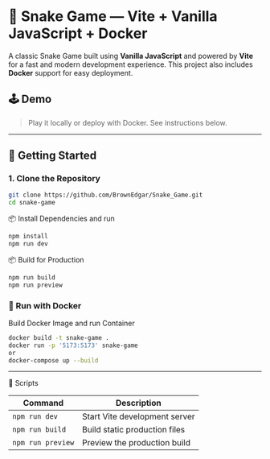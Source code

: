 # 🐍 Snake Game — Vite + Vanilla JavaScript + Docker

A classic Snake Game built using **Vanilla JavaScript** and powered by **Vite** for a fast and modern development experience. This project also includes **Docker** support for easy deployment.

## 🕹 Demo

> Play it locally or deploy with Docker. See instructions below.

---

## 🚀 Getting Started

### 1. Clone the Repository

```bash
git clone https://github.com/BrownEdgar/Snake_Game.git
cd snake-game
```

📦 Install Dependencies and run

```bash
npm install
npm run dev
```

📦 Build for Production

```bash
npm run build
npm run preview
```

### 🐳 Run with Docker

Build Docker Image and run Container

```bash
docker build -t snake-game .
docker run -p '5173:5173' snake-game
or
docker-compose up --build
```

---

📜 Scripts

| Command           | Description                   |
| ----------------- | ----------------------------- |
| `npm run dev`     | Start Vite development server |
| `npm run build`   | Build static production files |
| `npm run preview` | Preview the production build  |
